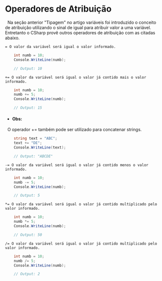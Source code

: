 # Operadores de Atribuição

&nbsp; Na seção anterior "Tipagem" no artigo variáveis foi introduzido o conceito de atribuição utilizando o sinal de igual para atribuir valor a uma variável. Entretanto o CSharp provê outros operadores de atribuição com as citadas abaixo.

    = O valor da variável será igual o valor informado.

```csharp
    int numb = 10;
    Console.WriteLine(numb);

    // Output: 10
``` 

    += O valor da variável será igual o valor já contido mais o valor informado.

```csharp
    int numb = 10;
    numb += 5;
    Console.WriteLine(numb);

    // Output: 15
```   

* #### Obs: 

&nbsp; O operador +=  também pode ser utilizado para concatenar strings.

```csharp
    string text = "ABC";
    text += "DE";
    Console.WriteLine(text);

    // Output: "ABCDE"
```   

    -= O valor da variável será igual o valor já contido menos o valor informado.

```csharp
    int numb = 10;
    numb -= 5;
    Console.WriteLine(numb);

    // Output: 5
```   

    *= O valor da variável será igual o valor já contido multiplicado pelo valor informado.

```csharp
    int numb = 10;
    numb *= 5;
    Console.WriteLine(numb);

    // Output: 50
```   


    /= O valor da variável será igual o valor já contido multiplicado pelo valor informado.

```csharp
    int numb = 10;
    numb /= 5;
    Console.WriteLine(numb);

    // Output: 2
``` 
